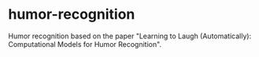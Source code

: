 # humor-recognition
Humor recognition based on the paper "Learning to Laugh (Automatically): Computational Models for Humor Recognition".
